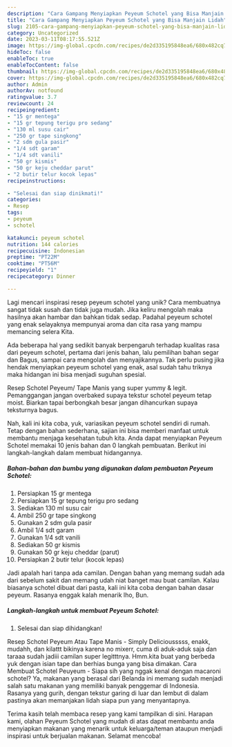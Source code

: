 ```yaml
---
description: "Cara Gampang Menyiapkan Peyeum Schotel yang Bisa Manjain Lidah"
title: "Cara Gampang Menyiapkan Peyeum Schotel yang Bisa Manjain Lidah"
slug: 2105-cara-gampang-menyiapkan-peyeum-schotel-yang-bisa-manjain-lidah
category: Uncategorized
date: 2023-03-11T08:17:55.521Z
image: https://img-global.cpcdn.com/recipes/de2d335195848ea6/680x482cq70/peyeum-schotel-foto-resep-utama.jpg
hideToc: false
enableToc: true
enableTocContent: false
thumbnail: https://img-global.cpcdn.com/recipes/de2d335195848ea6/680x482cq70/peyeum-schotel-foto-resep-utama.jpg
cover: https://img-global.cpcdn.com/recipes/de2d335195848ea6/680x482cq70/peyeum-schotel-foto-resep-utama.jpg
author: Admin
authorAv: notfound
ratingvalue: 3.7
reviewcount: 24
recipeingredient:
- "15 gr mentega"
- "15 gr tepung terigu pro sedang"
- "130 ml susu cair"
- "250 gr tape singkong"
- "2 sdm gula pasir"
- "1/4 sdt garam"
- "1/4 sdt vanili"
- "50 gr kismis"
- "50 gr keju cheddar parut"
- "2 butir telur kocok lepas"
recipeinstructions:

- "Selesai dan siap dinikmati!"
categories:
- Resep
tags:
- peyeum
- schotel

katakunci: peyeum schotel 
nutrition: 144 calories
recipecuisine: Indonesian
preptime: "PT22M"
cooktime: "PT56M"
recipeyield: "1"
recipecategory: Dinner

---
```





Lagi mencari inspirasi resep peyeum schotel yang unik? Cara membuatnya sangat tidak susah dan tidak juga mudah. Jika keliru mengolah maka hasilnya akan hambar dan bahkan tidak sedap. Padahal peyeum schotel yang enak selayaknya mempunyai aroma dan cita rasa yang mampu memancing selera Kita.





Ada beberapa hal yang sedikit banyak berpengaruh terhadap kualitas rasa dari peyeum schotel, pertama dari jenis bahan, lalu pemilihan bahan segar dan Bagus, sampai cara mengolah dan menyajikannya. Tak perlu pusing jika hendak menyiapkan peyeum schotel yang enak,      asal sudah tahu triknya maka hidangan ini bisa menjadi suguhan spesial.














Resep Schotel Peyeum/ Tape Manis yang super yummy &amp; legit. Pemanggangan jangan overbaked supaya tekstur schotel peyeum tetap moist. Biarkan tapai berbongkah besar jangan dihancurkan supaya teksturnya bagus.






Nah, kali ini kita coba, yuk, variasikan peyeum schotel sendiri di rumah. Tetap dengan bahan sederhana, sajian ini bisa memberi manfaat untuk membantu menjaga kesehatan tubuh kita. Anda dapat menyiapkan Peyeum Schotel memakai 10 jenis bahan dan 0 langkah pembuatan. Berikut ini langkah-langkah dalam membuat hidangannya.

<!--inarticleads1-->

##### Bahan-bahan dan bumbu yang digunakan dalam pembuatan Peyeum Schotel:

1. Persiapkan 15 gr mentega
1. Persiapkan 15 gr tepung terigu pro sedang
1. Sediakan 130 ml susu cair
1. Ambil 250 gr tape singkong
1. Gunakan 2 sdm gula pasir
1. Ambil 1/4 sdt garam
1. Gunakan 1/4 sdt vanili
1. Sediakan 50 gr kismis
1. Gunakan 50 gr keju cheddar (parut)
1. Persiapkan 2 butir telur (kocok lepas)


Jadi apalah hari tanpa ada camilan. Dengan bahan yang memang sudah ada dari sebelum sakit dan memang udah niat banget mau buat camilan. Kalau biasanya schotel dibuat dari pasta, kali ini kita coba dengan bahan dasar peyeum. Rasanya enggak kalah menarik lho, Bun. 

<!--inarticleads2-->

##### Langkah-langkah untuk membuat Peyeum Schotel:


1. Selesai dan siap dihidangkan!

Resep Schotel Peyeum Atau Tape Manis - Simply Deliciousssss, enakk, mudahh, dan kilattt bikinya karena no mixerr, cuma di aduk-aduk saja dan taraaa sudah jadiii camilan super legitttnya. Hmm.kita buat yang berbeda yuk dengan isian tape dan berhias bunga yang bisa dimakan. Cara Membuat Schotel Peuyeum - Siapa sih yang nggak kenal dengan macaroni schotel? Ya, makanan yang berasal dari Belanda ini memang sudah menjadi salah satu makanan yang memiliki banyak penggemar di Indonesia. Rasanya yang gurih, dengan tekstur garing di luar dan lembut di dalam pastinya akan memanjakan lidah siapa pun yang menyantapnya. 

Terima kasih telah membaca resep yang kami tampilkan di sini. Harapan kami, olahan Peyeum Schotel yang mudah di atas dapat membantu anda menyiapkan makanan yang menarik untuk keluarga/teman ataupun menjadi inspirasi untuk berjualan makanan. Selamat mencoba!
